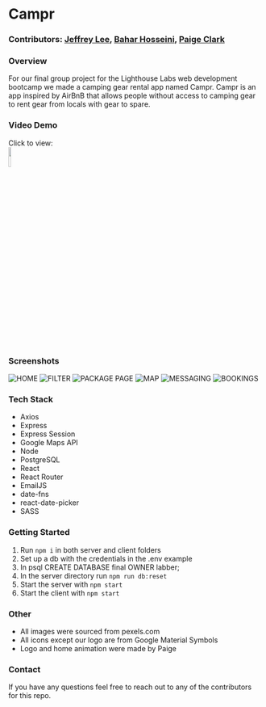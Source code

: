 # Campr  

### Contributors: [Jeffrey Lee](https://github.com/jeffreyleec), [Bahar Hosseini](https://github.com/bahar-hosseini), [Paige Clark](https://github.com/paige-clark)

### Overview
For our final group project for the Lighthouse Labs web development bootcamp we made a camping gear rental app named Campr. Campr is an app inspired by AirBnB that allows people without access to camping gear to rent gear from locals with gear to spare.

### Video Demo
Click to view:  
[<img src="https://github.com/jeffreyleec/camping-app/blob/main/docs/youtube-icon.png?raw=true" width="10%">](https://www.youtube.com/watch?v=-nP0hZd7eIk "Campr Video Demo")

### Screenshots
![HOME](https://github.com/jeffreyleec/camping-app/blob/main/docs/01-home.png?raw=true)
![FILTER](https://github.com/jeffreyleec/camping-app/blob/main/docs/02-filter.png?raw=true)
![PACKAGE PAGE](https://github.com/jeffreyleec/camping-app/blob/main/docs/03-package.png?raw=true)
![MAP](https://github.com/jeffreyleec/camping-app/blob/main/docs/04-map.png?raw=true)
![MESSAGING](https://github.com/jeffreyleec/camping-app/blob/main/docs/06-messaging.png?raw=true)
![BOOKINGS](https://github.com/jeffreyleec/camping-app/blob/main/docs/07-bookings.png?raw=true)

### Tech Stack
- Axios
- Express
- Express Session
- Google Maps API
- Node
- PostgreSQL
- React
- React Router
- EmailJS
- date-fns
- react-date-picker
- SASS

### Getting Started
1. Run `npm i` in both server and client folders
2. Set up a db with the credentials in the .env example
3. In psql CREATE DATABASE final OWNER labber;
4. In the server directory run `npm run db:reset`
5. Start the server with `npm start`
6. Start the client with `npm start`

### Other
- All images were sourced from pexels.com
- All icons except our logo are from Google Material Symbols
- Logo and home animation were made by Paige

### Contact
If you have any questions feel free to reach out to any of the contributors for this repo.